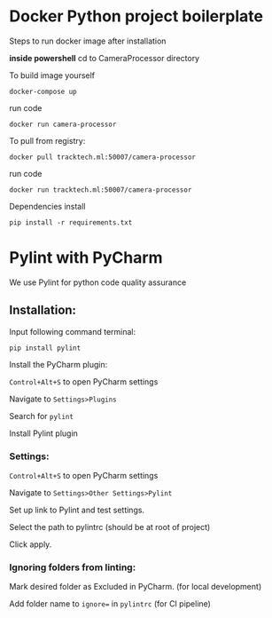 # Docker Python project boilerplate
Steps to run docker image after installation

**inside powershell**
cd to CameraProcessor directory 

To build image yourself
```
docker-compose up
```
run code
```
docker run camera-processor
```

To pull from registry:
```
docker pull tracktech.ml:50007/camera-processor
```
run code
```
docker run tracktech.ml:50007/camera-processor 
``` 

Dependencies install
```
pip install -r requirements.txt
```

# Pylint with PyCharm

We use Pylint for python code quality assurance

## Installation:

Input following command terminal:
```
pip install pylint
```

Install the PyCharm plugin:

`Control+Alt+S` to open PyCharm settings

Navigate to `Settings>Plugins`

Search for `pylint`

Install Pylint plugin

### Settings:

`Control+Alt+S` to open PyCharm settings

Navigate to `Settings>Other Settings>Pylint`

Set up link to Pylint and test settings.

Select the path to pylintrc (should be at root of project)

Click apply.

### Ignoring folders from linting:

Mark desired folder as Excluded in PyCharm. (for local development)

Add folder name to `ignore=` in `pylintrc` (for CI pipeline)